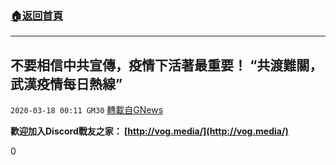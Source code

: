 ###  [:house:返回首頁](https://github.com/ourhimalayas/txt)
---

## 不要相信中共宣傳，疫情下活著最重要！ “共渡難關，武漢疫情每日熱線”
`2020-03-18 00:11 GM30` [轉載自GNews](https://gnews.org/zh-hant/143953/)

**歡迎加入Discord戰友之家： [http://vog.media/](http://vog.media/)**

0
